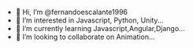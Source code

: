 - 👋 Hi, I’m @fernandoescalante1996
- 👀 I’m interested in Javascript, Python, Unity...
- 🌱 I’m currently learning Javascript,Angular,Django...
- 💞️ I’m looking to collaborate on Animation...

<!---
fernandoescalante1996/fernandoescalante1996 is a ✨ special ✨ repository because its `README.md` (this file) appears on your GitHub profile.
You can click the Preview link to take a look at your changes.
--->
